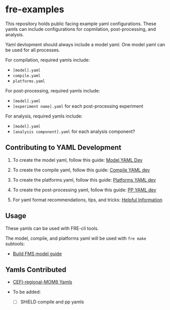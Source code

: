 # fre-examples

This repository holds public facing example yaml configurations. These yamls can include configurations for copmilation, post-processing, and analysis.

Yaml devlopment should always include a model yaml. One model yaml can be used for all processes.

For compilation, required yamls include:

- `[model].yaml`
- `compile.yaml`
- `platforms.yaml`

For post-processing, required yamls include: 

- `[model].yaml`
- `[experiment name].yaml` for each post-processing experiment

For analysis, required yamls include:

- `[model].yaml`
- `[analysis component].yaml` for each analysis component?

## Contributing to YAML Development

1) To create the model yaml, follow this guide: [Model YAML Dev](https://noaa-gfdl.github.io/fre-cli/usage.html#model-yaml)

2) To create the compile yaml, follow this guide: [Compile YAML dev](https://noaa-gfdl.github.io/fre-cli/usage.html#id1)

3) To create the platforms.yaml, follow this guide: [Platforms YAML dev](https://noaa-gfdl.github.io/fre-cli/usage.html#platforms-yaml)

4) To create the post-processing yaml, follow this guide: [PP YAML dev](https://noaa-gfdl.github.io/fre-cli/usage.html#postprocess-components)

5) For yaml format recommendations, tips, and tricks: [Helpful Information](https://noaa-gfdl.github.io/fre-cli/usage.html#yaml-formatting)
 
## Usage

These yamls can be used with FRE-cli tools. 

The model, compile, and platforms yaml will be used with `fre make` subtools:
- [Build FMS model guide](https://noaa-gfdl.github.io/fre-cli/usage.html#guide)

## Yamls Contributed

- [CEFI-regional-MOM6 Yamls](https://github.com/NOAA-GFDL/fre-examples/tree/update-readme/CEFI/CEFI-pp#cefi-regional-mom6-yamls)

- To be added:

	- [ ] SHiELD compile and pp yamls
